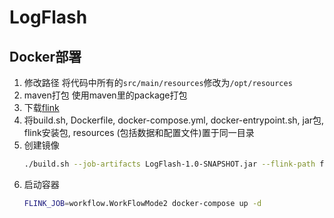 # LogFlash

## Docker部署
1. 修改路径
    将代码中所有的`src/main/resources`修改为`/opt/resources`
2. maven打包
    使用maven里的package打包
3. 下载[flink](https://www.apache.org/dyn/closer.lua/flink/flink-1.10.0/flink-1.10.0-bin-scala_2.11.tgz)
4. 将build.sh, Dockerfile, docker-compose.yml, docker-entrypoint.sh, jar包, flink安装包, resources (包括数据和配置文件)置于同一目录
5. 创建镜像
   ```bash
   ./build.sh --job-artifacts LogFlash-1.0-SNAPSHOT.jar --flink-path flink-1.10.0-bin-scala_2.11.tgz --resources-path resources/
   ```
6. 启动容器
   ```bash
   FLINK_JOB=workflow.WorkFlowMode2 docker-compose up -d
   ```

